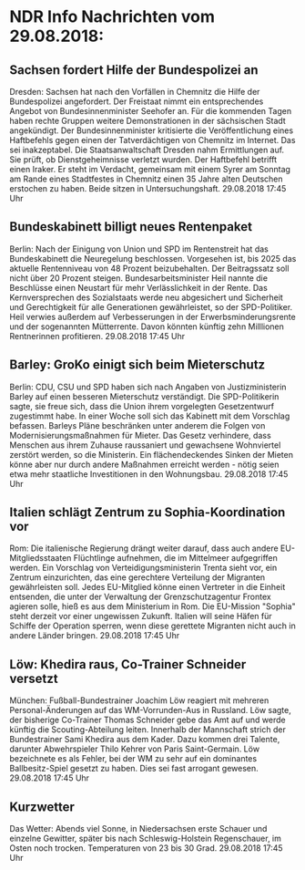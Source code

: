 # NDR Info Nachrichten vom 29.08.2018:


## Sachsen fordert Hilfe der Bundespolizei an
Dresden: Sachsen hat nach den Vorfällen in Chemnitz die Hilfe der Bundespolizei angefordert. Der Freistaat nimmt ein entsprechendes Angebot von Bundesinnenminister Seehofer an. Für die kommenden Tagen haben rechte Gruppen weitere Demonstrationen in der sächsischen Stadt angekündigt. Der Bundesinnenminister kritisierte die Veröffentlichung eines Haftbefehls gegen einen der Tatverdächtigen von Chemnitz im Internet. Das sei inakzeptabel. Die Staatsanwaltschaft Dresden nahm Ermittlungen auf. Sie prüft, ob Dienstgeheimnisse verletzt wurden. Der Haftbefehl betrifft einen Iraker. Er steht im Verdacht, gemeinsam mit einem Syrer am Sonntag am Rande eines Stadtfestes in Chemnitz einen 35 Jahre alten Deutschen erstochen zu haben. Beide sitzen in Untersuchungshaft. 29.08.2018 17:45 Uhr 

## Bundeskabinett billigt neues Rentenpaket
Berlin: Nach der Einigung von Union und SPD im Rentenstreit hat das Bundeskabinett die Neuregelung beschlossen. Vorgesehen ist, bis 2025 das aktuelle Rentenniveau von 48 Prozent beizubehalten. Der Beitragssatz soll nicht über 20 Prozent steigen. Bundesarbeitsminister Heil nannte die Beschlüsse einen Neustart für mehr Verlässlichkeit in der Rente. Das Kernversprechen des Sozialstaats werde neu abgesichert und Sicherheit und Gerechtigkeit für alle Generationen gewährleistet, so der SPD-Politiker. Heil verwies außerdem auf Verbesserungen in der Erwerbsminderungsrente und der sogenannten Mütterrente. Davon könnten künftig zehn Milllionen Rentnerinnen profitieren. 29.08.2018 17:45 Uhr 

## Barley: GroKo einigt sich beim Mieterschutz
Berlin: CDU, CSU und SPD haben sich nach Angaben von Justizministerin Barley auf einen besseren Mieterschutz verständigt. Die SPD-Politikerin sagte, sie freue sich, dass die Union ihrem vorgelegten Gesetzentwurf zugestimmt habe. In einer Woche soll sich das Kabinett mit dem Vorschlag befassen. Barleys Pläne beschränken unter anderem die Folgen von Modernisierungsmaßnahmen für Mieter. Das Gesetz verhindere, dass Menschen aus ihrem Zuhause raussaniert und gewachsene Wohnviertel zerstört werden, so die Ministerin. Ein flächendeckendes Sinken der Mieten könne aber nur durch andere Maßnahmen erreicht werden - nötig seien etwa mehr staatliche Investitionen in den Wohnungsbau. 29.08.2018 17:45 Uhr 

## Italien schlägt Zentrum zu Sophia-Koordination vor
Rom: Die italienische Regierung drängt weiter darauf, dass auch andere EU-Mitgliedsstaaten Flüchtlinge aufnehmen, die im Mittelmeer aufgegriffen werden. Ein Vorschlag von Verteidigungsministerin Trenta sieht vor, ein Zentrum einzurichten, das eine gerechtere Verteilung der Migranten gewährleisten soll. Jedes EU-Mitglied könne einen Vertreter in die Einheit entsenden, die unter der Verwaltung der Grenzschutzagentur Frontex agieren solle, hieß es aus dem Ministerium in Rom. Die EU-Mission "Sophia" steht derzeit vor einer ungewissen Zukunft. Italien will seine Häfen für Schiffe der Operation sperren, wenn diese gerettete Migranten nicht auch in andere Länder bringen. 29.08.2018 17:45 Uhr 

## Löw: Khedira raus, Co-Trainer Schneider versetzt
München:	Fußball-Bundestrainer Joachim Löw reagiert mit mehreren Personal-Änderungen auf das WM-Vorrunden-Aus in Russland. Löw sagte, der bisherige Co-Trainer Thomas Schneider gebe das Amt auf und werde künftig die Scouting-Abteilung leiten. Innerhalb der Mannschaft strich der Bundestrainer Sami Khedira aus dem Kader. Dazu kommen drei Talente, darunter Abwehrspieler Thilo Kehrer von Paris Saint-Germain. Löw bezeichnete es als Fehler, bei der WM zu sehr auf ein dominantes Ballbesitz-Spiel gesetzt zu haben. Dies sei fast arrogant gewesen. 29.08.2018 17:45 Uhr 

## Kurzwetter
Das Wetter: Abends viel Sonne, in Niedersachsen erste Schauer und einzelne Gewitter, später bis nach Schleswig-Holstein Regenschauer, im Osten noch trocken. Temperaturen von 23 bis 30 Grad. 29.08.2018 17:45 Uhr 
